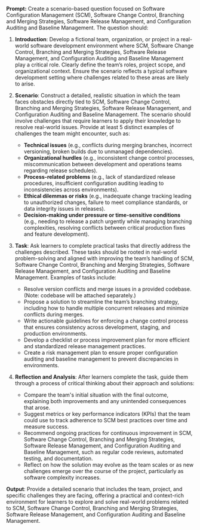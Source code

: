 **Prompt:**
Create a scenario-based question focused on Software Configuration Management (SCM), Software Change Control, Branching and Merging Strategies, Software Release Management, and Configuration Auditing and Baseline Management. The question should:

1. **Introduction**: Develop a fictional team, organization, or project in a real-world software development environment where SCM, Software Change Control, Branching and Merging Strategies, Software Release Management, and Configuration Auditing and Baseline Management play a critical role. Clearly define the team’s roles, project scope, and organizational context. Ensure the scenario reflects a typical software development setting where challenges related to these areas are likely to arise.

2. **Scenario**: Construct a detailed, realistic situation in which the team faces obstacles directly tied to SCM, Software Change Control, Branching and Merging Strategies, Software Release Management, and Configuration Auditing and Baseline Management. The scenario should involve challenges that require learners to apply their knowledge to resolve real-world issues. Provide at least 5 distinct examples of challenges the team might encounter, such as:
   - **Technical issues** (e.g., conflicts during merging branches, incorrect versioning, broken builds due to unmanaged dependencies).
   - **Organizational hurdles** (e.g., inconsistent change control processes, miscommunication between development and operations teams regarding release schedules).
   - **Process-related problems** (e.g., lack of standardized release procedures, insufficient configuration auditing leading to inconsistencies across environments).
   - **Ethical dilemmas or risks** (e.g., inadequate change tracking leading to unauthorized changes, failure to meet compliance standards, or data integrity issues in releases).
   - **Decision-making under pressure or time-sensitive conditions** (e.g., needing to release a patch urgently while managing branching complexities, resolving conflicts between critical production fixes and feature development).

3. **Task**: Ask learners to complete practical tasks that directly address the challenges described. These tasks should be rooted in real-world problem-solving and aligned with improving the team’s handling of SCM, Software Change Control, Branching and Merging Strategies, Software Release Management, and Configuration Auditing and Baseline Management. Examples of tasks include:
   - Resolve version conflicts and merge issues in a provided codebase. (Note: codebase will be attached separately.)
   - Propose a solution to streamline the team’s branching strategy, including how to handle multiple concurrent releases and minimize conflicts during merges.
   - Write actionable guidelines for enforcing a change control process that ensures consistency across development, staging, and production environments.
   - Develop a checklist or process improvement plan for more efficient and standardized release management practices.
   - Create a risk management plan to ensure proper configuration auditing and baseline management to prevent discrepancies in environments.

4. **Reflection and Analysis**: After learners complete the task, guide them through a process of critical thinking about their approach and solutions:
   - Compare the team's initial situation with the final outcome, explaining both improvements and any unintended consequences that arose.
   - Suggest metrics or key performance indicators (KPIs) that the team could use to track adherence to SCM best practices over time and measure success.
   - Recommend ongoing practices for continuous improvement in SCM, Software Change Control, Branching and Merging Strategies, Software Release Management, and Configuration Auditing and Baseline Management, such as regular code reviews, automated testing, and documentation.
   - Reflect on how the solution may evolve as the team scales or as new challenges emerge over the course of the project, particularly as software complexity increases.

**Output**: Provide a detailed scenario that includes the team, project, and specific challenges they are facing, offering a practical and context-rich environment for learners to explore and solve real-world problems related to SCM, Software Change Control, Branching and Merging Strategies, Software Release Management, and Configuration Auditing and Baseline Management.
